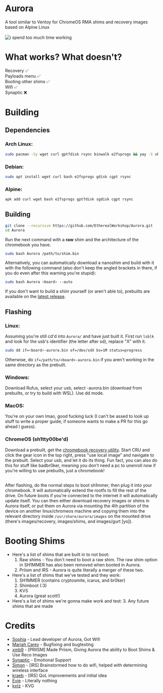 # Aurora
A tool similar to Ventoy for ChromeOS RMA shims and recovery images based on Alpine Linux<br><br>
![i spend too much time working](https://hackatime-badge.hackclub.com/U085HGVQE9F/Aurora)
# What works? What doesn't?
Recovery :white_check_mark:<br>
Payloads menu :white_check_mark:<br>
Booting other shims :white_check_mark:<br>
Wifi :white_check_mark:<br>
Synaptic :x:<br>

# Building

## Dependencies
### Arch Linux:
```bash
sudo pacman -Sy wget curl gptfdisk rsync binwalk e2fsprogs && yay -S vboot-utils
```
### Debian:
```bash
sudo apt install wget curl bash e2fsprogs gdisk cgpt rsync
```
### Alpine:
```bash
apk add curl wget bash e2fsprogs gptfdisk sgdisk cgpt rsync
```

## Building
```bash
git clone --recursive https://github.com/EtherealWorkshop/Aurora.git
cd Aurora
```
Run the next command with a **raw** shim and the architecture of the chromebook you have.
```bash
sudo bash Aurora /path/to/shim.bin
```
Alternatively, you can automatically download a nanoshim and build with it with the following command (also don't keep the angled brackets in there, if you do even after this warning you're stupid):
```bash
sudo bash Aurora <board> --auto
```
If you don't want to build a shim yourself (or aren't able to), prebuilts are available on the [latest release](https://github.com/EtherealWorkshop/Aurora/releases/latest).
## Flashing
### Linux:
Assuming you're still cd'd into `Aurora/` and have just built it.
First run `lsblk` and look for the usb's identifier (the letter after sd), replace "X" with it.
```bash
sudo dd if=<board>-aurora.bin of=/dev/sdX bs=1M status=progress
```
Otherwise, do `if=/path/to/<board>-aurora.bin` if you aren't working in the same directory as the prebuilt.
### Windows:
Download Rufus, select your usb, select <board>-aurora.bin (download from prebuilts, or try to build with WSL). Use dd mode.

### MacOS:
You're on your own lmao, good fucking luck (I can't be assed to look up stuff to write a proper guide, if someone wants to make a PR for this go ahead I guess).

### ChromeOS (sh1tty00be'd)
Download a prebuilt, get the [chromebook recovery utility](https://chromewebstore.google.com/detail/chromebook-recovery-utili/pocpnlppkickgojjlmhdmidojbmbodfm). Start CRU and click the gear icon in the top right, press "use local image" and navigate to the prebuilt. Select your usb, and let it do its thing. 
Fun fact, you can also do this for stuff like badbr0ker, meaning you don't need a pc to unenroll now if you're willing to use prebuilts, just a chromebook!<br><br>

After flashing, do the normal steps to boot sh1mmer, then plug it into your chromebook. It will automatically extend the rootfs to fill the rest of the drive. On future boots if you're connected to the internet it will automatically update itself. 
You can then either download recovery images or shims in Aurora itself, or put them on Aurora via mounting the 4th partition of the device on another linux/chromeos machine and copying them into the relevant directory inside `/usr/share/aurora/images` on the mounted drive (there's images/recovery, images/shims, and images/gurt [yo]).

# Booting Shims
- Here's a list of shims that are built in to not boot:
  1. Raw shims  -  You don't need to boot a raw shim. The raw shim option in SH1MMER has also been removed when booted in Aurora.
  2. Priism and IRS - Aurora is quite literally a merger of these two.
- Here's a list of shims that we've tested and they work:
  1. SH1MMER (contains cryptosmite, icarus, and br0ker)
  2. Shimboot (:3)
  3. KVS
  4. Aurora (great scott!)
- Here's a list of shims we're gonna make work and test:
  3. Any future shims that are made

# Credits
- [Sophia](https://github.com/soap-phia) - Lead developer of Aurora, Got Wifi
- [Mariah Carey](https://github.com/xXMariahScaryXx) - Bugfixing and bugtesting
- [xmb9](https://github.com/xmb9) - [PRIISM] Made Priism, Giving Aurora the ability to Boot Shims & Use Reco Images
- [Synaptic](https://github.com/Synaptic-1234) - Emotional Support
- [Simon](https://github.com/simpansoftware) - [IRS] Brainstormed how to do wifi, helped with determining wireless interface
- [kraeb](https://github.com/DyingHynixMLC) - [IRS] QoL improvements and initial idea
- [Evie](https://github.com/AC3GT) - Literally nothing
- [kxtz](https://github.com/kxtzownsu) - KVG
